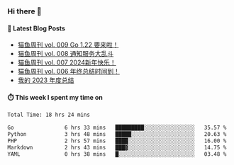 ### Hi there 👋


#### 📖 Latest Blog Posts
<!-- BLOG-POST-LIST:START -->
- [猫鱼周刊 vol. 009 Go 1.22 要来啦！](https://ameow.xyz/archives/weekly-009)
- [猫鱼周刊 vol. 008 通知服务大乱斗](https://ameow.xyz/archives/weekly-008)
- [猫鱼周刊 vol. 007 2024新年快乐！](https://ameow.xyz/archives/weekly-007)
- [猫鱼周刊 vol. 006 年终总结时间到！](https://ameow.xyz/archives/weekly-006)
- [我的 2023 年度总结](https://ameow.xyz/archives/2023-wrapup)
<!-- BLOG-POST-LIST:END -->

#### ⏱️ This week I spent my time on
<!--START_SECTION:waka-->

```txt
Total Time: 18 hrs 24 mins

Go                6 hrs 33 mins   █████████░░░░░░░░░░░░░░░░   35.57 %
Python            3 hrs 48 mins   █████░░░░░░░░░░░░░░░░░░░░   20.63 %
PHP               2 hrs 57 mins   ████░░░░░░░░░░░░░░░░░░░░░   16.00 %
Markdown          2 hrs 43 mins   ███▓░░░░░░░░░░░░░░░░░░░░░   14.75 %
YAML              0 hrs 38 mins   █░░░░░░░░░░░░░░░░░░░░░░░░   03.48 %
```

<!--END_SECTION:waka-->

<!--
**LeslieLeung/LeslieLeung** is a ✨ _special_ ✨ repository because its `README.md` (this file) appears on your GitHub profile.

Here are some ideas to get you started:

- 🔭 I’m currently working on ...
- 🌱 I’m currently learning ...
- 👯 I’m looking to collaborate on ...
- 🤔 I’m looking for help with ...
- 💬 Ask me about ...
- 📫 How to reach me: ...
- 😄 Pronouns: ...
- ⚡ Fun fact: ...
-->
